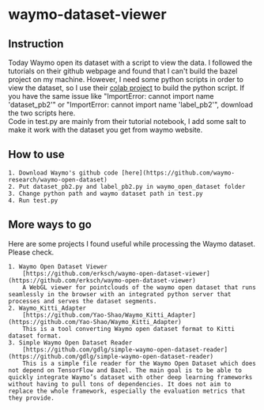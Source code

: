 # waymo-dataset-viewer

## Instruction
Today Waymo open its dataset with a script to view the data. I followed the tutorials on their github webpage and found that I can't build the bazel project on my machine. However, I need some python scripts in order to view the dataset, so I use their [colab project](https://colab.research.google.com/github/waymo-research/waymo-open-dataset/blob/v1.0.1/tutorial/tutorial.ipynb) to build the python script. If you have the same issue like "ImportError: cannot import name 'dataset_pb2'" or "ImportError: cannot import name 'label_pb2'", download the two scripts here.      
Code in test.py are mainly from their tutorial notebook, I add some salt to make it work with the dataset you get from waymo website.  

## How to use
    1. Download Waymo's github code [here](https://github.com/waymo-research/waymo-open-dataset)  
    2. Put dataset_pb2.py and label_pb2.py in waymo_open_dataset folder
    3. Change python path and waymo dataset path in test.py  
    4. Run test.py

## More ways to go
Here are some projects I found useful while processing the Waymo dataset. Please check.

    1. Waymo Open Dataset Viewer
        [https://github.com/erksch/waymo-open-dataset-viewer](https://github.com/erksch/waymo-open-dataset-viewer)
        A WebGL viewer for pointclouds of the waymo open dataset that runs seamlessly in the browser with an integrated python server that processes and serves the dataset segments.
    2. Waymo_Kitti_Adapter
        [https://github.com/Yao-Shao/Waymo_Kitti_Adapter](https://github.com/Yao-Shao/Waymo_Kitti_Adapter)
        This is a tool converting Waymo open dataset format to Kitti dataset format.
    3. Simple Waymo Open Dataset Reader
        [https://github.com/gdlg/simple-waymo-open-dataset-reader](https://github.com/gdlg/simple-waymo-open-dataset-reader)
        This is a simple file reader for the Waymo Open Dataset which does not depend on TensorFlow and Bazel. The main goal is to be able to quickly integrate Waymo’s dataset with other deep learning frameworks without having to pull tons of dependencies. It does not aim to replace the whole framework, especially the evaluation metrics that they provide.